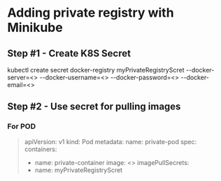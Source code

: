 # Adding private registry with Minikube
## Step #1 - Create K8S Secret
kubectl create secret docker-registry myPrivateRegistryScret --docker-server=<<your-registry-server>> --docker-username=<<your-username>> --docker-password=<<your-password>> --docker-email=<<your-email>>
  
## Step #2 - Use secret for pulling images

### For POD
>apiVersion: v1
>kind: Pod
>metadata:
>  name: private-pod
>spec:
>  containers:
>  - name: private-container
>    image: <<your-private-image>>
>  imagePullSecrets:
> - name: myPrivateRegistryScret
